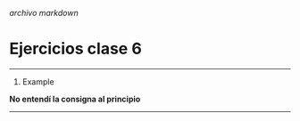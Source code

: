 *archivo markdown*

# Ejercicios clase 6
------------------------------------

1. Example

**No entendí la consigna al principio**

------------------------------------


